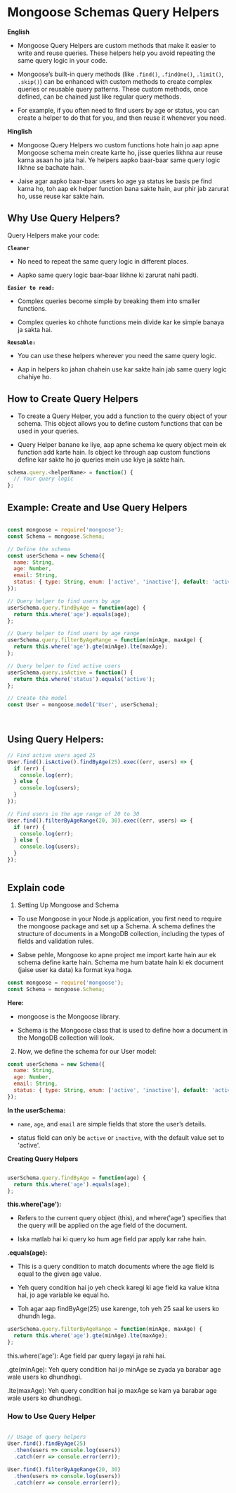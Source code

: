 # Mongoose Schemas Query Helpers

**English**

- Mongoose Query Helpers are custom  methods that  make it easier to write and reuse queries. These helpers help you avoid repeating the same query logic in your code.


- Mongoose’s built-in query methods (like `.find()`, `.findOne()`, `.limit()`, `.skip()`) can be enhanced with custom methods to create complex queries or reusable query patterns. These custom methods, once defined, can be chained just like regular query methods.

- For example, if you often need to find users by age or status, you can create a helper to do that for you, and then reuse it whenever you need.


**Hinglish**

- Mongoose Query Helpers wo custom functions hote hain jo aap apne Mongoose schema mein create karte ho, jisse queries likhna aur reuse karna asaan ho jata hai. Ye helpers aapko baar-baar same query logic likhne se bachate hain.

- Jaise agar aapko baar-baar users ko age ya status ke basis pe find karna ho, toh aap ek helper function bana sakte hain, aur phir jab zarurat ho, usse reuse kar sakte hain.


## Why Use Query Helpers?

Query Helpers make your code:

**`Cleaner`**

-  No need to repeat the same query logic in different places.

- Aapko same query logic baar-baar likhne ki zarurat nahi padti.



**`Easier to read:`**


- Complex queries become simple by breaking them into smaller functions.

- Complex queries ko chhote functions mein divide kar ke simple banaya ja sakta hai.

**`Reusable:`**

- You can use these helpers wherever you need the same query logic.

- Aap in helpers ko jahan chahein use kar sakte hain jab same query logic chahiye ho.

## How to Create Query Helpers


- To create a Query Helper, you add a function to the query object of your schema. This object allows you to define custom functions that can be used in your queries.

- Query Helper banane ke liye, aap apne schema ke query object mein ek function add karte hain. Is object ke through aap custom functions define kar sakte ho jo queries mein use kiye ja sakte hain.


````js
schema.query.<helperName> = function() {
  // Your query logic
};

````

##  Example: Create and Use Query Helpers


````js

const mongoose = require('mongoose');
const Schema = mongoose.Schema;

// Define the schema
const userSchema = new Schema({
  name: String,
  age: Number,
  email: String,
  status: { type: String, enum: ['active', 'inactive'], default: 'active' },
});

// Query helper to find users by age
userSchema.query.findByAge = function(age) {
  return this.where('age').equals(age);
};

// Query helper to find users by age range
userSchema.query.filterByAgeRange = function(minAge, maxAge) {
  return this.where('age').gte(minAge).lte(maxAge);
};

// Query helper to find active users
userSchema.query.isActive = function() {
  return this.where('status').equals('active');
};

// Create the model
const User = mongoose.model('User', userSchema);




````


## Using Query Helpers:


````js
// Find active users aged 25
User.find().isActive().findByAge(25).exec((err, users) => {
  if (err) {
    console.log(err);
  } else {
    console.log(users);
  }
});

// Find users in the age range of 20 to 30
User.find().filterByAgeRange(20, 30).exec((err, users) => {
  if (err) {
    console.log(err);
  } else {
    console.log(users);
  }
});



````


## Explain code 

1. Setting Up Mongoose and Schema

- To use Mongoose in your Node.js application, you first need to require the mongoose package and set up a Schema. A schema defines the structure of documents in a MongoDB collection, including the types of fields and validation rules.

- Sabse pehle, Mongoose ko apne project me import karte hain aur ek schema define karte hain. Schema me hum batate hain ki ek document (jaise user ka data) ka format kya hoga.


````js
const mongoose = require('mongoose');
const Schema = mongoose.Schema;


````

 **Here:**

 - mongoose is the Mongoose library.

 - Schema is the Mongoose class that is used to define how a document in the MongoDB collection will look.



2. Now, we define the schema for our User model:


````js
const userSchema = new Schema({
  name: String,
  age: Number,
  email: String,
  status: { type: String, enum: ['active', 'inactive'], default: 'active' },
});


````

**In the userSchema:**

- `name`, `age`, and `email` are simple fields that store the user’s details.

- status field can only be `active` or `inactive`, with the default value set to 'active'.



**Creating Query Helpers**

````js

userSchema.query.findByAge = function(age) {
  return this.where('age').equals(age);
};


````

**this.where('age'):**

- Refers to the current query object (this), and where('age') specifies that the query will be applied on the age field of the document.

- Iska matlab hai ki query ko hum age field par apply kar rahe hain.

**.equals(age):**

- This is a query condition to match documents where the age field is equal to the given age value.

-  Yeh query condition hai jo yeh check karegi ki age field ka value kitna hai, jo age variable ke equal ho.


- Toh agar aap findByAge(25) use karenge, toh yeh 25 saal ke users ko dhundh lega.


````js
userSchema.query.filterByAgeRange = function(minAge, maxAge) {
  return this.where('age').gte(minAge).lte(maxAge);
};

````


this.where('age'): Age field par query lagayi ja rahi hai.


.gte(minAge): Yeh query condition hai jo minAge se zyada ya barabar age wale users ko dhundhegi.



.lte(maxAge): Yeh query condition hai jo maxAge se kam ya barabar age wale users ko dhundhegi.


### How to  Use Query Helper


````js

// Usage of query helpers
User.find().findByAge(25)
  .then(users => console.log(users))
  .catch(err => console.error(err));

User.find().filterByAgeRange(20, 30)
  .then(users => console.log(users))
  .catch(err => console.error(err));


````